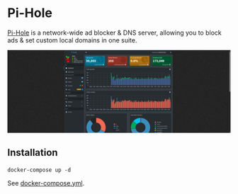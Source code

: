 # Pi-Hole

[Pi-Hole](https://pi-hole.net/) is a network-wide ad blocker & DNS server, allowing you to block ads & set custom local domains in one suite.

![Pi-Hole Interface](./image.png)

## Installation

```
docker-compose up -d
```

See [docker-compose.yml](./docker-compose.yml).
